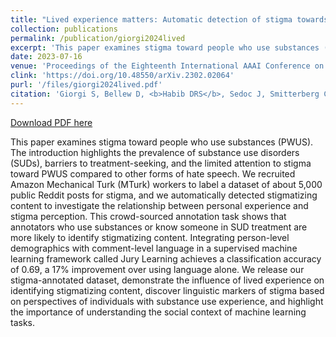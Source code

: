 ```yaml
---
title: "Lived experience matters: Automatic detection of stigma towards people who use substances on social media"
collection: publications
permalink: /publication/giorgi2024lived
excerpt: 'This paper examines stigma toward people who use substances (PWUS). The introduction highlights the prevalence of substance use disorders (SUDs), barriers to treatment-seeking, and the limited attention to stigma toward PWUS compared to other forms of hate speech. We recruited Amazon Mechanical Turk (MTurk) workers to label a dataset of about 5,000 public Reddit posts for stigma, and we automatically detected stigmatizing content to investigate the relationship between personal experience and stigma perception. This crowd-sourced annotation task shows that annotators who use substances or know someone in SUD treatment are more likely to identify stigmatizing content. Integrating person-level demographics with comment-level language in a supervised machine learning framework called Jury Learning achieves a classification accuracy of 0.69, a 17% improvement over using language alone. We release our stigma-annotated dataset, demonstrate the influence of lived experience on identifying stigmatizing content, discover linguistic markers of stigma based on perspectives of individuals with substance use experience, and highlight the importance of understanding the social context of machine learning tasks.'
date: 2023-07-16
venue: 'Proceedings of the Eighteenth International AAAI Conference on Web and Social Media'
clink: 'https://doi.org/10.48550/arXiv.2302.02064'
purl: '/files/giorgi2024lived.pdf'
citation: 'Giorgi S, Bellew D, <b>Habib DRS</b>, Sedoc J, Smitterberg C, Devoto A, Himelein-Wachowiak MK, Curtis B. Lived experience matters: Automatic detection of stigma towards people who use substances on social media. In: <i>Proceedings of the Eighteenth International AAAI Conference on Web and Social Media</i>. Association for the Advancement of Artificial Intelligence. Preprint posted online July 16, 2023. doi:10.48550/arXiv.2302.02064'
---
```

[Download PDF here](http://danielrshabib.github.io/files/giorgi2024lived.pdf)

This paper examines stigma toward people who use substances (PWUS). The introduction highlights the prevalence of substance use disorders (SUDs), barriers to treatment-seeking, and the limited attention to stigma toward PWUS compared to other forms of hate speech. We recruited Amazon Mechanical Turk (MTurk) workers to label a dataset of about 5,000 public Reddit posts for stigma, and we automatically detected stigmatizing content to investigate the relationship between personal experience and stigma perception. This crowd-sourced annotation task shows that annotators who use substances or know someone in SUD treatment are more likely to identify stigmatizing content. Integrating person-level demographics with comment-level language in a supervised machine learning framework called Jury Learning achieves a classification accuracy of 0.69, a 17% improvement over using language alone. We release our stigma-annotated dataset, demonstrate the influence of lived experience on identifying stigmatizing content, discover linguistic markers of stigma based on perspectives of individuals with substance use experience, and highlight the importance of understanding the social context of machine learning tasks.
